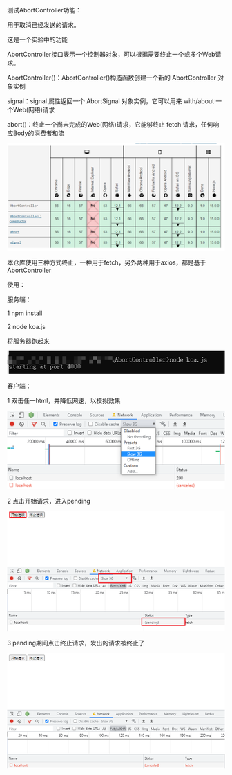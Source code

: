 测试AbortController功能：

用于取消已经发送的请求。

这是一个实验中的功能

AbortController接口表示一个控制器对象，可以根据需要终止一个或多个Web请求。

AbortController()：AbortController()构造函数创建一个新的 AbortController 对象实例

signal：signal 属性返回一个 AbortSignal 对象实例，它可以用来 with/about 一个Web(网络)请求

abort()：终止一个尚未完成的Web(网络)请求，它能够终止 fetch 请求，任何响应Body的消费者和流

![](./image/兼容性.png)





本仓库使用三种方式终止，一种用于fetch，另外两种用于axios，都是基于AbortController

使用：

服务端：

1 npm install

2 node koa.js

将服务器跑起来

![image-20220104171015389](./image/1.png)



客户端：


1 双击任一html，并降低网速，以模拟效果

![](./image/演示.png)





2 点击开始请求，进入pending

![image-20220104170610782](./image/2.png)



3 pending期间点击终止请求，发出的请求被终止了

![image-20220104170741075](./image/3.png)
